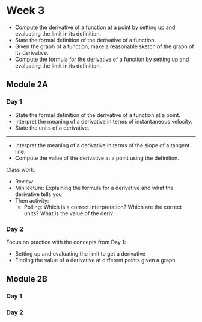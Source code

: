 # Week 3



+ Compute the derivative of a function at a point by setting up and evaluating the limit in its definition.
+ State the formal definition of the derivative of a function.
+ Given the graph of a function, make a reasonable sketch of the graph of its derivative.
+ Compute the formula for the derivative of a function by setting up and evaluating the limit in its definition.



## Module 2A

### Day 1

+ State the formal definition of the derivative of a function at a point. 
+ Interpret the meaning of a derivative in terms of instantaneous velocity.
+ State the units of a derivative. 
---
+ Interpret the meaning of a derivative in terms of the slope of a tangent line. 
+ Compute the value of the derivative at a point using the definition. 

Class work: 

- Review 
- Minilecture: Explaining the formula for a derivative and what the derivative tells you
- Then activity: 
	- Polling: Which is a correct interpretation? Which are the correct units? What is the value of the deriv

### Day 2

Focus on practice with the concepts from Day 1: 

- Setting up and evaluating the limit to get a derivative 
- Finding the value of a derivative at different points given a graph

## Module 2B

### Day 1


### Day 2
<!--stackedit_data:
eyJoaXN0b3J5IjpbLTE2MDQ4MjA4MDAsMTg0NTI2NDk0OV19
-->